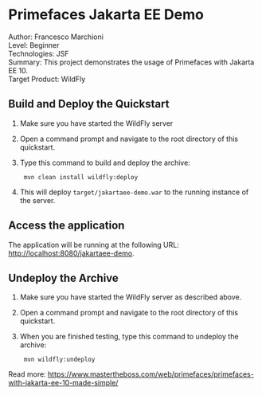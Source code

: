 Primefaces Jakarta EE Demo
===============================
Author: Francesco Marchioni  
Level: Beginner  
Technologies: JSF  
Summary: This project demonstrates the usage of Primefaces with Jakarta EE 10.  
Target Product: WildFly  

 
Build and Deploy the Quickstart
-------------------------

1. Make sure you have started the WildFly server  
2. Open a command prompt and navigate to the root directory of this quickstart.
3. Type this command to build and deploy the archive:

        mvn clean install wildfly:deploy

4. This will deploy `target/jakartaee-demo.war` to the running instance of the server.


Access the application 
---------------------

The application will be running at the following URL: <http://localhost:8080/jakartaee-demo>. 


Undeploy the Archive
--------------------

1. Make sure you have started the WildFly server as described above.
2. Open a command prompt and navigate to the root directory of this quickstart.
3. When you are finished testing, type this command to undeploy the archive:

        mvn wildfly:undeploy


Read more: https://www.mastertheboss.com/web/primefaces/primefaces-with-jakarta-ee-10-made-simple/
